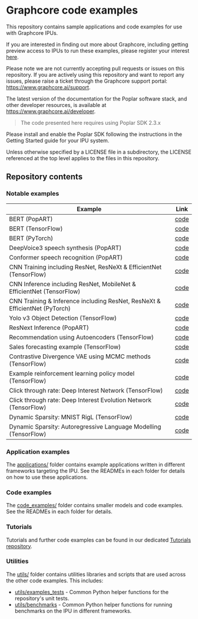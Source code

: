 # Graphcore code examples

This repository contains sample applications and code examples for use with Graphcore IPUs.

If you are interested in finding out more about Graphcore, including
getting preview access to IPUs to run these examples, please register
your interest [here](https://www.graphcore.ai/product_info).

Please note we are not currently accepting pull requests or issues on this
repository. If you are actively using this repository and want to report any issues, please raise a ticket through the Graphcore support portal: https://www.graphcore.ai/support.

The latest version of the documentation for the Poplar software stack, and other developer resources, is available at https://www.graphcore.ai/developer.

>  The code presented here requires using Poplar SDK 2.3.x

Please install and enable the Poplar SDK following the instructions in the Getting Started guide for your IPU system.

Unless otherwise specified by a LICENSE file in a subdirectory, the LICENSE referenced at the top level applies to the files in this repository.

## Repository contents

### Notable examples

| Example | Link |
| ------- | ---- |
| BERT (PopART) | [code](applications/popart/bert) |
| BERT (TensorFlow) | [code](applications/tensorflow/bert) |
| BERT (PyTorch) | [code](applications/pytorch/bert) |
| DeepVoice3 speech synthesis (PopART) | [code](applications/popart/deep_voice) |
| Conformer speech recognition (PopART) | [code](applications/popart/conformer_asr) |
| CNN Training including ResNet, ResNeXt & EfficientNet (TensorFlow) | [code](applications/tensorflow/cnns/training) |
| CNN Inference including ResNet, MobileNet & EfficientNet (TensorFlow) | [code](applications/tensorflow/cnns/inference) |
| CNN Training & Inference including ResNet, ResNeXt & EfficientNet (PyTorch) | [code](applications/pytorch/cnns) |
| Yolo v3 Object Detection (TensorFlow) | [code](applications/tensorflow/detection) |
| ResNext Inference (PopART) | [code](applications/popart/resnext_inference) |
| Recommendation using Autoencoders (TensorFlow) | [code](applications/tensorflow/autoencoder) |
| Sales forecasting example (TensorFlow) | [code](applications/tensorflow/sales_forecasting) |
| Contrastive Divergence VAE using MCMC methods (TensorFlow) | [code](applications/tensorflow/contrastive_divergence_vae) |
| Example reinforcement learning policy model (TensorFlow)| [code](applications/tensorflow/reinforcement_learning) |
| Click through rate: Deep Interest Network (TensorFlow) | [code](applications/tensorflow/click_through_rate) |
| Click through rate: Deep Interest Evolution Network (TensorFlow) | [code](applications/tensorflow/click_through_rate) |
| Dynamic Sparsity: MNIST RigL (TensorFlow) | [code](applications/tensorflow/dynamic_sparsity/mnist_rigl) |
| Dynamic Sparsity: Autoregressive Language Modelling (TensorFlow) | [code](applications/tensorflow/dynamic_sparsity/language_modelling) |

### Application examples

The [applications/](applications) folder contains example applications written in different frameworks targeting the IPU. See the READMEs in each folder for details on how to use these applications.

### Code examples

The [code_examples/](code_examples) folder contains smaller models and code examples. See the READMEs in each folder for details.

### Tutorials

Tutorials and further code examples can be found in our dedicated [Tutorials repository](https://github.com/graphcore/tutorials).

### Utilities

The [utils/](utils) folder contains utilities libraries and scripts that are used across the other code examples. This includes:

* [utils/examples_tests](utils/examples_tests) - Common Python helper functions for the repository's unit tests.
* [utils/benchmarks](utils/benchmarks) - Common Python helper functions for running benchmarks on the IPU in different frameworks.
